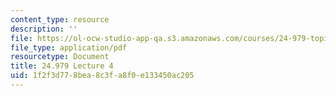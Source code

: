 ```yaml
---
content_type: resource
description: ''
file: https://ol-ocw-studio-app-qa.s3.amazonaws.com/courses/24-979-topics-in-semantics-negative-polarity-items-fall-2018/1f2f3d778bea8c3fa8f0e133450ac205_MIT24_979F18_lec4.pdf
file_type: application/pdf
resourcetype: Document
title: 24.979 Lecture 4
uid: 1f2f3d77-8bea-8c3f-a8f0-e133450ac205
---
```

